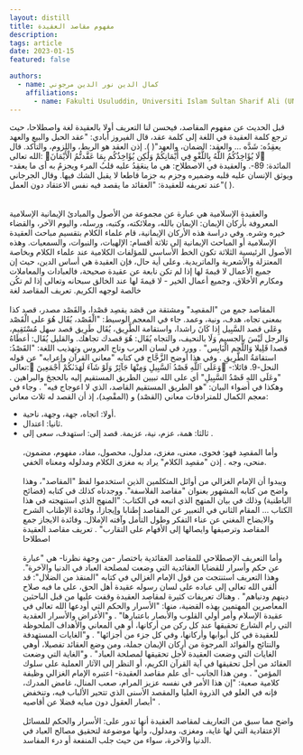```yaml
---
layout: distill
title: مفهوم مقاصد العقيدة
description:
tags: article
date: 2023-01-15
featured: false

authors:
  - name: كمال الدين نور الدين مرجوني
    affiliations:
      - name: Fakulti Usuluddin, Universiti Islam Sultan Sharif Ali (UNISSA)
---
```


<div class="rtl">

قبل الحديث عن مفهوم المقاصد، فيحسن لنا التعريف أولا بالعقيدة لغة واصطلاحا، حيث ترجع كلمة العقيدة في اللغة إلى كلمة عقد، قال الفيروز أبادي: "عقد الحبل والبيع والعهد يعقِدُه: شَدَّه ... والعقد: الضمان، والعهد"( ). إذن العقد هو الربط، واللزوم، والتأكد. قال الله تعالى: لَا يُؤَاخِذُكُمُ اللَّهُ بِاللَّغْوِ فِي أَيْمَانِكُمْ وَلَٰكِن يُؤَاخِذُكُم بِمَا عَقَّدتُّمُ الْأَيْمَانَ -المائدة: 89-.
والعقيدة في الاصطلاح: هي ما ينعَقِدُ عليه قلبُ المرء ويجزمُ به أى ما يعقد ويوثق الإنسان عليه قلبه وضميره وجزم به جزما قاطعا لا يقبل الشك فيها. وقال الجرجاني عند تعريفه للعقيدة: "العقائد ما يقصد فيه نفس الاعتقاد دون العمل"( ).  
<br>
<br>
والعقيدة الإسلامية هي عبارة عن مجموعة من الأصول والمبادئ الإيمانية الإسلامية المعروفة بأركان الإيمان: الإيمان بالله، وملائكته، وكتبه، ورسله، واليوم الآخر، والقضاء خيره وشره. وفي دراسة هذه الأركان الإيمانية، قام علماء الكلام بتقسيم مباحث العقيدة الإسلامية أو المباحث الإيمانية إلى ثلاثة أقسام: الإلهيات، والنبوات، والسمعيات. وهذه الأصول الرئيسية الثلاثة تكون الخط الأساسي للمؤلفات الكلامية عند علماء الكلام وبخاصة المعتزلة والأشعرية والماتريدية.
وعلى أية حال، فإن العقيدة هي أساس الدين، حيث إن جميع الأعمال لا قيمةَ لها إذا لم تكن نابعة عن عقيدة صحيحة، فالعبادات والمعاملات ومكارم الأخلاق، وجميع أعمال الخير - لا قيمةَ لها عند الخالق سبحانه وتعالى إذا لم تكُن خالصة لوجهه الكريم.
تعريف المقاصد لغة
<br>
<br>
المقاصد جمع من "المقصِد" ومشتقة من قصَد يقصِد قصْدا، والقَصْد مصدر، قصد كذا بمعنى تجاه، هدف، ونية، وعمد. جاء في المعجم الوسيط: "الْقَصْد، يُقَال هُوَ على الْقَصْد وعَلى قصد السَّبِيل إِذا كَانَ راشدا، واستقامة الطَّرِيق، يُقَال طَرِيق قصد سهل مُسْتَقِيم، وَالرجل لَيْسَ بالجسيم وَلَا بالنحيف، والتجاه يُقَال: هُوَ قصدك تجاهك. والقليل يُقَال: أعطَاهُ قصدا قَلِيلا وَاللَّحم الْيَابِس" . وورد في لسان العرب وتاج العروس وتهذيب اللغة: "القَصْدُ: استقامَةُ الطَّرِيقِ . وفي هذا أوضح الزَّجَّاج في كتابه "معاني القرآن وإعرابه" عن قوله تعالى: وَعَلَى ٱللَّهِ قَصْدُ ٱلسَّبِيلِ وَمِنْهَا جَآئِرٌ وَلَوْ شَآءَ لَهَدَىٰكُمْ أَجْمَعِينَ -النحل-9. قائلا: "وعَلَى اللهِ قَصْدُ السَّبِيلِ" أي على الله تبيين الطريق المستقيم إليه بالحججَ والبراهين . وهكذا في أضواء البيان: "هو الطريق المستقيم القاصد، الذي لا اعوجاج فيه" . وجاء في معجم الكمال للمترادفات معاني (القصْد) و (المقْصِد)، إذ أن القصد له ثلاث معاني:
<br>

- أولا: اتجاه، جهة، وجهة، ناحية.
  <br>
- ثانيا: اعتدال.
  <br>
- ثالثا: همة، عزم، نية، عزيمة. قصد إلى: استهدف، سعى إلى .
  <br>
  <br>
  وأما المقصِد فهو: فحوى، معنى، مغزى، مدلول، محصول، مفاد، مفهوم، مضمون، منحى، وجه . إذن "مقصِد الكلام" يراد به مغزى الكلام ومدلوله ومعناه الخفي.
  <br>
  <br>
  ويبدوا أن الإمام الغزالي من أوائل المتكلمين الذين استخدموا لفظ "المقاصد"، وهذا واضح من كتابه المشهور بعنوان "مقاصد الفلاسفة". ووجدناه كذلك في كتابه (فضائح الباطنية) وذلك في بيان المنهج الذي اتبعه في الكتاب: "المنهج الذي استنهجته في هذا الكتاب ... المقام الثاني في التعبير عن المقاصد إطنابا وإيجازا، وفائدة الإطناب الشرح والايضاح المغني عن عناء التفكر وطول التأمل وآفته الإملال. وفائدة الايجاز جمع المقاصد وترصيفها وايصالها إلى الأفهام على التقارب" .
  تعريف مقاصد العقيدة اصطلاحا
  <br>
  <br>
  وأما التعريف الإصطلاحي للمقاصد العقائدية باختصار -من وجهة نظرنا- هي "عبارة عن حكم وأسرار للقضايا العقائدية التي وضعت لمصلحة العباد في الدنيا والآخرة". وهذا التعريف استنتجت من قول الإمام الغزالي في كتابه "المنقذ من الضلال": قد ألقى الله تعالى إلى عباده على لسان رسوله عقيدة أهل الحق، على ما فيه صلاح دينهم ودنياهم" .
  وهناك تعريفات كثيرة لمقاصد العقيدة وقفت عليها من قبل الباحثين المعاصرين المهتمين بهذه القضية، منها: "الأسرار والحكم التي أودعها الله تعالى في عقيدة الإسلام وأمر أولي القلوب والأبصار باعتبارها" . و"الأغراض والأسرار العقدية التي رام الشارع تحقيقها عند كل ركن من أركانها، أو هي المعاني والأهداف الملحوظة للعقيدة في كل أبوابها وأركانها، وفي كل جزء من أجزائها" . و"الغايات المستهدفة والنتائج والفوائد المرجوة من أركان الإيمان جملة، ومن وضع العقائد تفصيلا، أوهي الغايات التي وضعت العقيدة لأجل تحقيقها لمصلحة العباد" . و"الغاية التي وضعت العقائد من أجل تحقيقها في آية القرآن الكريم، أو النظر إلى الآثار العملية على سلوك المؤمن" . ومن هذا الجانب -أى علم مقاصد العقيدة- اعتبره الإمام الغزالي وظيفة كلامية صعبة: "إن هذا الأمر في نفسه عزيز المرام، صعب المنال، غامض المدرك، فإنه في العلو في الذروة العليا والمقصد الأسنى الذي تتحير الألباب فيه، وتنخفض أبصار العقول دون مبايه فضلا عن أقاصيه" .
  <br>
  <br>
  واضح مما سبق من التعاريف لمقاصد العقيدة أنها تدور على: الأسرار والحكم للمسائل الإعتقادية التي لها غاية، ومغزى، ومدلول، وأنها موضوعة لتحقيق مصالح العباد في الدنيا والآخرة، سواء من حيث جلب المنفعة أو درء المفاسد.

</div>
